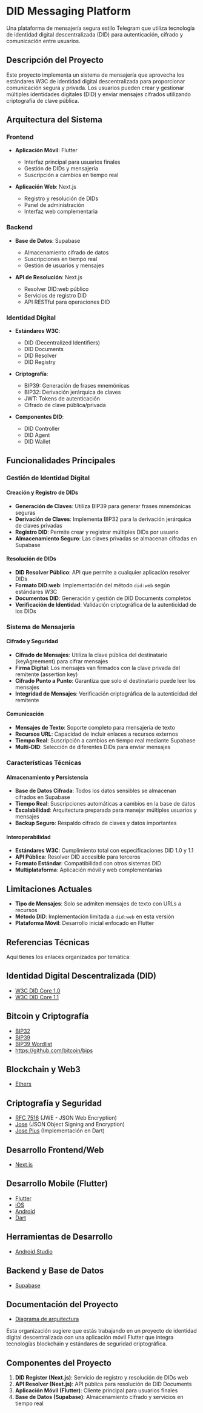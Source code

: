 # DID Messaging Platform

Una plataforma de mensajería segura estilo Telegram que utiliza tecnología de identidad digital descentralizada (DID) para autenticación, cifrado y comunicación entre usuarios.

## Descripción del Proyecto

Este proyecto implementa un sistema de mensajería que aprovecha los estándares W3C de identidad digital descentralizada para proporcionar comunicación segura y privada. Los usuarios pueden crear y gestionar múltiples identidades digitales (DID) y enviar mensajes cifrados utilizando criptografía de clave pública.

## Arquitectura del Sistema

### Frontend
- **Aplicación Móvil**: Flutter
  - Interfaz principal para usuarios finales
  - Gestión de DIDs y mensajería
  - Suscripción a cambios en tiempo real

- **Aplicación Web**: Next.js
  - Registro y resolución de DIDs
  - Panel de administración
  - Interfaz web complementaria

### Backend
- **Base de Datos**: Supabase
  - Almacenamiento cifrado de datos
  - Suscripciones en tiempo real
  - Gestión de usuarios y mensajes

- **API de Resolución**: Next.js
  - Resolver DID:web público
  - Servicios de registro DID
  - API RESTful para operaciones DID

### Identidad Digital
- **Estándares W3C**:
  - DID (Decentralized Identifiers)
  - DID Documents
  - DID Resolver
  - DID Registry

- **Criptografía**:
  - BIP39: Generación de frases mnemónicas
  - BIP32: Derivación jerárquica de claves
  - JWT: Tokens de autenticación
  - Cifrado de clave pública/privada

- **Componentes DID**:
  - DID Controller
  - DID Agent
  - DID Wallet

## Funcionalidades Principales

### Gestión de Identidad Digital

#### Creación y Registro de DIDs
- **Generación de Claves**: Utiliza BIP39 para generar frases mnemónicas seguras
- **Derivación de Claves**: Implementa BIP32 para la derivación jerárquica de claves privadas
- **Registro DID**: Permite crear y registrar múltiples DIDs por usuario
- **Almacenamiento Seguro**: Las claves privadas se almacenan cifradas en Supabase

#### Resolución de DIDs
- **DID Resolver Público**: API que permite a cualquier aplicación resolver DIDs
- **Formato DID:web**: Implementación del método `did:web` según estándares W3C
- **Documentos DID**: Generación y gestión de DID Documents completos
- **Verificación de Identidad**: Validación criptográfica de la autenticidad de los DIDs

### Sistema de Mensajería

#### Cifrado y Seguridad
- **Cifrado de Mensajes**: Utiliza la clave pública del destinatario (keyAgreement) para cifrar mensajes
- **Firma Digital**: Los mensajes van firmados con la clave privada del remitente (assertion key)
- **Cifrado Punto a Punto**: Garantiza que solo el destinatario puede leer los mensajes
- **Integridad de Mensajes**: Verificación criptográfica de la autenticidad del remitente

#### Comunicación
- **Mensajes de Texto**: Soporte completo para mensajería de texto
- **Recursos URL**: Capacidad de incluir enlaces a recursos externos
- **Tiempo Real**: Suscripción a cambios en tiempo real mediante Supabase
- **Multi-DID**: Selección de diferentes DIDs para enviar mensajes

### Características Técnicas

#### Almacenamiento y Persistencia
- **Base de Datos Cifrada**: Todos los datos sensibles se almacenan cifrados en Supabase
- **Tiempo Real**: Suscripciones automáticas a cambios en la base de datos
- **Escalabilidad**: Arquitectura preparada para manejar múltiples usuarios y mensajes
- **Backup Seguro**: Respaldo cifrado de claves y datos importantes

#### Interoperabilidad
- **Estándares W3C**: Cumplimiento total con especificaciones DID 1.0 y 1.1
- **API Pública**: Resolver DID accesible para terceros
- **Formato Estándar**: Compatibilidad con otros sistemas DID
- **Multiplataforma**: Aplicación móvil y web complementarias

## Limitaciones Actuales

- **Tipo de Mensajes**: Solo se admiten mensajes de texto con URLs a recursos
- **Método DID**: Implementación limitada a `did:web` en esta versión
- **Plataforma Móvil**: Desarrollo inicial enfocado en Flutter

## Referencias Técnicas
Aquí tienes los enlaces organizados por temática:

## **Identidad Digital Descentralizada (DID)**
- [W3C DID Core 1.0](https://www.w3.org/TR/did-1.0/#did-documents)
- [W3C DID Core 1.1](https://www.w3.org/TR/did-1.1/)

## **Bitcoin y Criptografía**
- [BIP32](https://github.com/bitcoin/bips/tree/master/bip-0032)
- [BIP39](https://github.com/bitcoin/bips/tree/master/bip-0039)
- [BIP39 Wordlist](https://www.blockplate.com/pages/bip-39-wordlist?srsltid=AfmBOop6zOXNZnkOidJjAmBQt35_0DyzJaj4efF5WndihlNW4MggcKvc)
- https://github.com/bitcoin/bips

## **Blockchain y Web3**
- [Ethers](https://docs.ethers.org/v6/)

## **Criptografía y Seguridad**
- [RFC 7516](https://www.rfc-editor.org/rfc/rfc7516.html) (JWE - JSON Web Encryption)
- [Jose](https://www.ietf.org/proceedings/82/slides/jose-2.pdf) (JSON Object Signing and Encryption)
- [Jose Plus](https://pub.dev/packages/jose_plus) (Implementación en Dart)

## **Desarrollo Frontend/Web**
- [Next.js](https://nextjs.org/)

## **Desarrollo Mobile (Flutter)**
- [Flutter](https://flutter.dev/)
- [iOS](https://flutter.dev/multi-platform/ios)
- [Android](https://docs.flutter.dev/get-started/flutter-for/android-devs)
- [Dart](https://dart.dev/)

## **Herramientas de Desarrollo**
- [Android Studio](https://developer.android.com/studio?hl=es-419)

## **Backend y Base de Datos**
- [Supabase](https://supabase.com/)

## **Documentación del Proyecto**
- [Diagrama de arquitectura](https://lucid.app/lucidchart/3acc4e8e-ff65-4c33-ac4f-59e7ce0b62d2/edit?viewport_loc=-69%2C-180%2C1609%2C1139%2C0_0&invitationId=inv_e06e3ff8-e52b-45e1-93e5-3571a5e50f9a)

Esta organización sugiere que estás trabajando en un proyecto de identidad digital descentralizada con una aplicación móvil Flutter que integra tecnologías blockchain y estándares de seguridad criptográfica.
## Componentes del Proyecto

1. **DID Register (Next.js)**: Servicio de registro y resolución de DIDs web
2. **API Resolver (Next.js)**: API pública para resolución de DID Documents  
3. **Aplicación Móvil (Flutter)**: Cliente principal para usuarios finales
4. **Base de Datos (Supabase)**: Almacenamiento cifrado y servicios en tiempo real